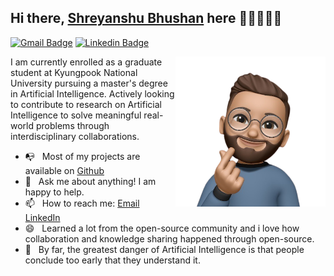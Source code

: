 ## Hi there, [Shreyanshu Bhushan](https://github.com/shreyanshu09) here 👋🏼👨🏻‍💻

[![Gmail Badge](https://img.shields.io/badge/-Gmail-c14438?style=flat&logo=Gmail&logoColor=white)](mailto:shreyanshubhushan@gmail.com "Connect via Email")
[![Linkedin Badge](https://img.shields.io/badge/-LinkedIn-0072b1?style=flat&logo=Linkedin&logoColor=white)](https://www.linkedin.com/in/shreyanshu09/ "Connect on LinkedIn")

<a href="https://shreyanshu09.me/"><img src="https://github.com/shreyanshu09/shreyanshu09/blob/main/image.png" align="right" height="240" /></a>

I am currently enrolled as a graduate student at Kyungpook National University pursuing a master's degree in Artificial Intelligence. Actively looking to contribute to research on Artificial Intelligence to solve meaningful real-world problems through interdisciplinary collaborations. 

- 📭 &nbsp; Most of my projects are available on [Github](https://github.com/shreyanshu09?tab=repositories)
- 💬 &nbsp; Ask me about anything! I am happy to help.
- 📫 &nbsp; How to reach me: [Email](shreyanshubhushan@gmail.com) [LinkedIn](https://www.linkedin.com/in/shreyanshu09/)
- 😄 &nbsp; Learned a lot from the open-source community and i love how collaboration and knowledge sharing happened through open-source.
- 👾 &nbsp; By far, the greatest danger of Artificial Intelligence is that people conclude too early that they understand it.

